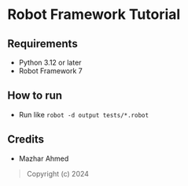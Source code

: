# Robot Framework Tutorial

## Requirements

- Python 3.12 or later
- Robot Framework 7

## How to run

- Run like `robot -d output tests/*.robot`

## Credits

- Mazhar Ahmed

> Copyright (c) 2024
